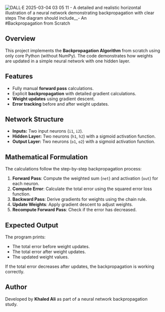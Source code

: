 ![DALL·E 2025-03-04 03 05 11 - A detailed and realistic horizontal illustration of a neural network demonstrating backpropagation with clear steps  The diagram should include__- An ](https://github.com/user-attachments/assets/c7786c41-537c-4dac-8a64-aa459c28f976)
#Backpropagation from Scratch

## Overview
This project implements the **Backpropagation Algorithm** from scratch using only core Python (without NumPy). The code demonstrates how weights are updated in a simple neural network with one hidden layer.

## Features
- Fully manual **forward pass** calculations.
- Explicit **backpropagation** with detailed gradient calculations.
- **Weight updates** using gradient descent.
- **Error tracking** before and after weight updates.

## Network Structure
- **Inputs:** Two input neurons (`i1`, `i2`).
- **Hidden Layer:** Two neurons (`h1`, `h2`) with a sigmoid activation function.
- **Output Layer:** Two neurons (`o1`, `o2`) with a sigmoid activation function.

## Mathematical Formulation
The calculations follow the step-by-step backpropagation process:
1. **Forward Pass**: Compute the weighted sum (`net`) and activation (`out`) for each neuron.
2. **Compute Error**: Calculate the total error using the squared error loss function.
3. **Backward Pass**: Derive gradients for weights using the chain rule.
4. **Update Weights**: Apply gradient descent to adjust weights.
5. **Recompute Forward Pass**: Check if the error has decreased.

## Expected Output
The program prints:
- The total error before weight updates.
- The total error after weight updates.
- The updated weight values.

If the total error decreases after updates, the backpropagation is working correctly.

## Author
Developed by **Khaled Ali** as part of a neural network backpropagation study.
